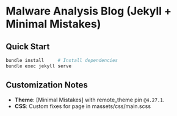 # Malware Analysis Blog (Jekyll + Minimal Mistakes)

## Quick Start

```bash
bundle install     # Install dependencies
bundle exec jekyll serve
```

## Customization Notes
* **Theme**: [Minimal Mistakes] with remote_theme pin `@4.27.1`.
* **CSS**: Custom fixes for page in massets/css/main.scss